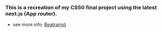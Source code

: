### This is a recreation of my CS50 final project using the latest next.js (App router).
 - see more info: [Beatramid](https://github.com/Pakkerman/Beatramid)
